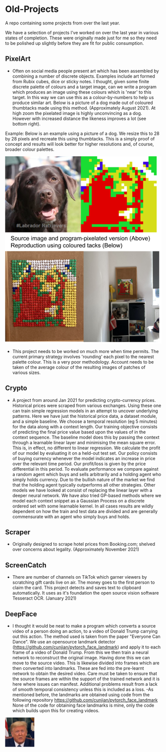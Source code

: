 # Old-Projects
A repo containing some projects from over the last year.

We have a selection of projects I've worked on over the last year in various states of completion. These were originally made just for me so they need to be polished up slightly before they are fit for public consumption.

## PixelArt ## 
- Often on social media people present art which has been assembled by combining a number of discrete objects. Examples include art formed from Rubix cubes, dice or sticky notes. I thought, given some finite discrete palette of colours and a target image, can we write a program which produces an image using these colours which is 'near' to this target. In this way we can use this as a colour-by-numbers to help us produce similar art. Below is a picture of a dog made out of coloured thumbtacks made using this method. (Approximately August 2021). At high zoom the pixelated image is highly unconvincing as a dog. However with increased distance the likeness improves a lot (see bottom right).

Example: Below is an example using a picture of a dog. We resize this to 28 by 28 pixels and recreate this using thumbtacks. This is a simply proof of concept and results will look better for higher resolutions and, of course, broader colour palettes. 

![alt text](https://github.com/WToner/Old-Projects/blob/main/ThreeDogsPixels.png?raw=true)

- This project needs to be worked on much more when time permits. The current primary strategy involves 'rounding' each pixel to the nearest palette colour. This is a very poor methodology. Account needs to be taken of the average colour of the resulting images of patches of various sizes.

## Crypto ## 
- A project from around Jan 2021 for predicting crypto-currency prices. Historical prices were scraped from various exchanges. Using these one can train simple regression models in an attempt to uncover underlying patterns. Here we have just the historical price data, a dataset module, and a simple baseline. We choose a temporal resolution (eg 5 minutes) for the data along with a context length.  Our training objective consists of predicting the final price value based upon the values of in the context sequence. The baseline model does this by passing the context through a learnable linear layer and minimising the mean square error. This is, in effect, no different to linear regression. We calculate the profit of our model by evaluating it on a held-out test set. Our policy consists of buying currency whenever the model indicates an increase in price over the relevant time period. Our profit/loss is given by the price differential in this period. To evaluate performance we compare against a random agent which buys and sells arbitrarily and a holding agent who simply holds currency. Due to the bullish nature of the market we find that the holding agent typically outperforms all other strategies. Other models we have looked at consist of replacing the linear layer with a deeper neural network. We have also tried GP-based methods where we model each context snippet as a Gaussian Process on a discrete ordered set with some learnable kernel. In all cases results are wildly dependent on how the train and test data are divided and are generally commensurate with an agent who simply buys and holds.

## Scraper ##
- Originally designed to scrape hotel prices from Booking.com; shelved over concerns about legality. (Approximately November 2021)

## ScreenCatch ##
- There are number of channels on TikTok which garner viewers by scratching gift cards live on air. The money goes to the first person to claim the card. This project detects and saves text to clipboard automatically. It uses as it's foundation the open source vision software Tesseract OCR. (January 2021)

## DeepFace ## 
- I thought it would be neat to make a program which converts a source video of a person doing an action, to a video of Donald Trump carrying out this action. The method used is taken from the paper "Everyone Can Dance". We use an opensource landmark detector (https://github.com/cunjian/pytorch_face_landmark) and apply it to each frame of a video of Donald Trump. From this we then train a neural network to reconstruct the original image. Having done this we can move to the source video. This is likewise divided into frames which are then converted into landmarks. These are fed into the pre-learnt network to obtain the desired video. Care must be taken to ensure that the source frames are within the support of the trained network and it is here where issues can manifest. Additional problems result from a lack of smooth temporal consistency unless this is included as a loss.
-As mentioned before, the landmarks are obtained using code from the following repository https://github.com/cunjian/pytorch_face_landmark None of the code for obtaining face landmarks is mine, only the code which builds upon this for creating videos.

![Alt Text](https://github.com/WToner/Old-Projects/blob/main/recon.gif)





